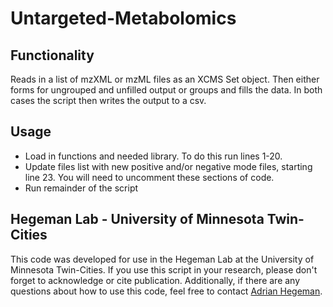 # Untargeted-Metabolomics
## Functionality
Reads in a list of mzXML or mzML files as an XCMS Set object. Then either forms for ungrouped and unfilled output or groups and fills the data. In both cases the script then writes the output to a csv. 

## Usage
* Load in functions and needed library. To do this run lines 1-20. 
* Update files list  with new positive and/or negative mode files, starting line 23. You will need to uncomment these sections of code. 
* Run remainder of the script

## Hegeman Lab - University of Minnesota Twin-Cities
This code was developed for use in the Hegeman Lab at the University of Minnesota Twin-Cities. If you use this script in your research, please don't forget to acknowledge or cite publication. Additionally, if there are any questions about how to use this code, feel free to contact [Adrian Hegeman](mailto:hegem007@umn.edu). 
